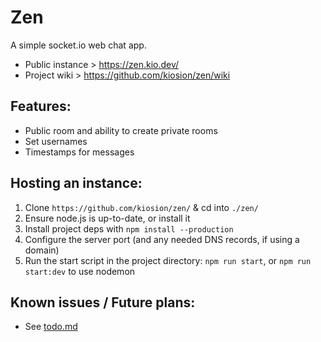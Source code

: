 # Zen
A simple socket.io web chat app.
- Public instance > https://zen.kio.dev/
- Project wiki > https://github.com/kiosion/zen/wiki

## Features:
- Public room and ability to create private rooms
- Set usernames
- Timestamps for messages

## Hosting an instance:
1. Clone `https://github.com/kiosion/zen/` & cd into `./zen/`
2. Ensure node.js is up-to-date, or install it
3. Install project deps with `npm install --production`
4. Configure the server port (and any needed DNS records, if using a domain)
5. Run the start script in the project directory: `npm run start`, or `npm run start:dev` to use nodemon

## Known issues / Future plans:
- See [todo.md](TODO.md)

